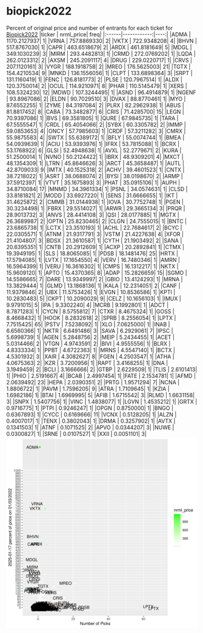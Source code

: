 # biopick2022
Percent of original price and number of entrants for each ticket for [Biopick2022](https://twitter.com/hashtag/Biopick2022)
|ticker |   nrml_price| freq|
|:------|------------:|----:|
|ADMA   | 1170.2127937|    1|
|VRNA   |  757.8869330|    2|
|VKTX   |  722.9348208|    4|
|BHVN   |  517.8767030|    1|
|CAPR   |  463.6518679|    2|
|ARDX   |  461.8181649|    5|
|MDGL   |  349.1030239|    3|
|MIRM   |  293.4482813|    1|
|CRMD   |  272.0769202|    1|
|LQDA   |  262.0123312|    2|
|AXSM   |  245.2091117|    4|
|DRUG   |  229.0220717|    1|
|CRVS   |  207.1120161|    3|
|VYGR   |  188.1918758|    2|
|MREO   |  176.5625003|   21|
|TGTX   |  154.4210534|    9|
|MNKD   |  136.1556056|    1|
|CLPT   |  133.6898364|    3|
|SRPT   |  131.1160419|    1|
|FENC   |  126.8181773|    2|
|PLSE   |  120.7967514|    1|
|ALDX   |  120.3750014|    2|
|OCUL   |  114.9210971|    8|
|PHAR   |  110.5145479|    1|
|XERS   |  108.5324230|   12|
|MDWD   |  107.3244495|    1|
|ASND   |   96.4914879|    1|
|NGENF  |   93.8967086|    2|
|ELDN   |   90.7029510|    3|
|DVAX   |   88.8770461|    1|
|MYO    |   87.6552255|    1|
|ZYME   |   84.3197084|    2|
|PLRX   |   82.2962938|    1|
|ABUS   |   81.8817452|    8|
|CABA   |   73.3482877|    6|
|CRIS   |   71.4285700|   15|
|LEGN   |   70.9397086|    1|
|BVS    |   69.3581805|    1|
|QURE   |   67.9845735|    1|
|TARA   |   67.5555547|    1|
|CRDL   |   65.4054066|    2|
|SYBX   |   60.3305782|    2|
|IMMP   |   59.0853653|    4|
|ONCY   |   57.7985603|    1|
|CRDF   |   57.3211282|    3|
|CMRX   |   55.9875583|    4|
|SWTX   |   55.6389172|    1|
|BFLY   |   55.0074744|    1|
|BMEA   |   54.0939639|    1|
|ACIU   |   53.9393976|    1|
|IFRX   |   53.7815088|    1|
|BCRX   |   53.1768922|    6|
|GLSI   |   52.4948638|    1|
|AVXL   |   52.2779671|    2|
|KURA   |   51.2500014|    1|
|NVNO   |   50.2124422|    1|
|IBRX   |   48.9309201|    4|
|MXCT   |   48.1354309|    1|
|LTRN   |   45.8646626|    3|
|ARCT   |   45.3658487|    1|
|AUTL   |   42.8709033|    9|
|IMTX   |   40.1525318|    2|
|ACHV   |   39.4601523|    1|
|CNTX   |   38.7218022|    1|
|ASRT   |   38.0688074|    2|
|BYSI   |   38.0198670|    2|
|ARMP   |   37.5912397|    1|
|VTVT   |   35.1675893|    3|
|PHAT   |   35.0915106|    1|
|AUPH   |   34.8710084|   17|
|MNMD   |   34.3961334|    1|
|PSNL   |   34.0574631|    1|
|CLSD   |   33.8181821|    2|
|MODD   |   33.6927220|    1|
|SENS   |   31.6666655|    1|
|IKT    |   31.4625872|    2|
|CMMB   |   31.0144938|    1|
|IOVA   |   30.7752748|    1|
|PGEN   |   30.3234498|    1|
|FBRX   |   29.5514027|    1|
|ARWR   |   29.3665134|    3|
|PRQR   |   28.9013732|    3|
|ANVS   |   28.4414108|    3|
|QSI    |   28.0177885|    1|
|MGTX   |   26.3689987|    2|
|OPTN   |   25.8230465|    2|
|CLGN   |   24.7555015|    1|
|BNTC   |   23.6865738|    1|
|LCTX   |   23.3510193|    1|
|ACHL   |   22.7684617|    2|
|BCYC   |   22.0305571|    1|
|ATNM   |   21.9317791|    3|
|VSTM   |   21.4227638|    4|
|XFOR   |   21.4104807|    3|
|BDSX   |   21.3610587|    1|
|CYTH   |   21.1903492|    2|
|SANA   |   20.6395351|    1|
|CNTB   |   20.2912609|    1|
|ACXP   |   20.2892841|    1|
|CTMX   |   19.3949195|    1|
|SLS    |   18.8065085|    1|
|PDSB   |   18.1481476|   25|
|HRTX   |   17.5794085|    1|
|LVTX   |   17.1654550|    4|
|VERV   |   16.7480346|    1|
|AMRN   |   16.5964399|    1|
|VERU   |   16.3616302|    1|
|CMPS   |   16.1312217|    1|
|NKTX   |   15.9609120|    1|
|APTO   |   15.4370365|    8|
|ADAP   |   15.2826659|   15|
|SGMO   |   14.5586665|    7|
|DARE   |   13.9349997|    2|
|GBIO   |   13.4124293|    1|
|MRNA   |   13.3829444|    1|
|GLMD   |   13.1868136|    1|
|KALA   |   12.2314051|    2|
|CANF   |   11.9379846|    2|
|UBX    |   11.5753426|    1|
|EVGN   |   10.8536586|    1|
|KPTI   |   10.2830483|    5|
|CKPT   |   10.2090029|    9|
|CELZ   |   10.1656103|    1|
|IMUX   |    9.9791015|    5|
|IPA    |    9.3302240|    4|
|MCRB   |    9.1992801|    1|
|ADCT   |    8.7871283|    1|
|CYCN   |    8.5755812|    7|
|CTXR   |    8.4675324|    1|
|GOSS   |    8.4668432|    1|
|HOOK   |    8.2832618|    2|
|SPRB   |    8.2556054|    1|
|LPTX   |    7.7515425|   65|
|PSTV   |    7.5238092|    1|
|XLO    |    7.0625000|    1|
|INAB   |    6.6560366|    1|
|NKTR   |    6.6491486|    3|
|SAVA   |    6.2929061|    7|
|IPSC   |    5.6998739|    1|
|AGEN   |    5.2848756|    2|
|MEIP   |    5.2434455|    1|
|ACET   |    5.0314466|    2|
|VTGN   |    4.9743591|    2|
|BIVI   |    4.9555556|    1|
|BLRX   |    4.8333334|    1|
|PPBT   |    4.6722363|    1|
|MRNS   |    4.5547140|    1|
|BCTX   |    4.5301932|    3|
|XAIR   |    4.3082627|    8|
|FGEN   |    4.2503547|    1|
|ATHA   |    4.0675363|    2|
|KZR    |    3.7200956|    1|
|RAPT   |    3.4168255|    1|
|DNA    |    3.1949459|    2|
|BCLI   |    3.1666666|    2|
|GTBP   |    2.6229509|    1|
|TLIS   |    2.6101413|    1|
|PHIO   |    2.5191667|    4|
|BCAB   |    2.4997454|    1|
|FATE   |    2.1534781|    1|
|AFMD   |    2.0639492|   23|
|HEPA   |    2.0390351|    2|
|PRTG   |    1.9571294|    7|
|NCNA   |    1.8806722|    1|
|PAVM   |    1.7596205|    9|
|ATRA   |    1.7109645|    1|
|KZIA   |    1.6982186|    1|
|BTAI   |    1.6969995|    5|
|AFIB   |    1.6715542|    3|
|RLMD   |    1.6631158|    3|
|SNPX   |    1.5407756|    1|
|VINC   |    1.4838077|    1|
|LGVN   |    1.4535212|    1|
|GRTX   |    0.9716775|    1|
|PTPI   |    0.9246247|    1|
|OPGN   |    0.8750000|    1|
|BNGO   |    0.6367893|    1|
|CYCC   |    0.6169666|   11|
|VCNX   |    0.5128205|    1|
|ALZN   |    0.4007017|    1|
|TENX   |    0.3802043|    1|
|DRMA   |    0.3257902|    1|
|AVTX   |    0.1341503|    1|
|ATNF   |    0.1071525|    2|
|APVO   |    0.0344207|    3|
|NUWE   |    0.0300827|    1|
|SRNE   |    0.0107527|    1|
|XXII   |    0.0051101|    3|
![retvspicks](biopicks.png?raw=true)
